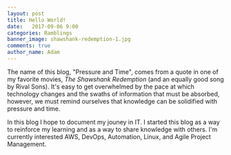 ```yaml
---
layout: post
title: Hello World! 
date:   2017-09-06 9:00
categories: Ramblings
banner_image: shawshank-redemption-1.jpg
comments: true
author_name: Adam
---
```

 
The name of this blog, "Pressure and Time", comes from a quote in one of my favorite movies, *The Shawshank Redemption* (and an equally good song by Rival Sons). It's easy to get overwhelmed by the pace at which technology changes and the swaths of information that must be absorbed, however, we must remind ourselves that knowledge can be solidified with pressure and time.

In this blog I hope to document my jouney in IT. I started this blog as a way to reinforce my learning and as a way to share knowledge with others. I'm currently interested AWS, DevOps, Automation, Linux, and Agile Project Management. 
